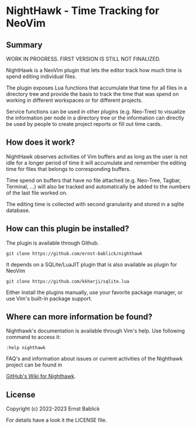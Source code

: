 # NightHawk - Time Tracking for NeoVim

## Summary

[//]: # "@todo Move text sections than can be used for multiple parts of documentation"

[//]: # "@todo Remove following sentence with the first release of Nighthawk" 

WORK IN PROGRESS. FIRST VERSION IS STILL NOT FINALIZED.

NightHawk is a NeoVim plugin that lets the editor track how much time is spend
editing individual files.

The  plugin exposes  Lua functions  that accumulate  that time  for all
files in  a directory tree and  provide the basis  to track the time  that was
spend on working in different workspaces or for different projects.

Service functions can be used in other plugins (e.g. Neo-Tree)
to visualize the  information per node in a directory tree or the 
information can directly be used by people to create project  reports or fill
out time cards.

## How does it work?

NightHawk observes activities  of Vim buffers and  as long as the  user is not
idle for a longer  period of time it will accumulate  and remember the editing
time for files that belongs to corresponding buffers.

Time  spend on  buffers that  have no  file attached  (e.g. Neo-Tree,  Tagbar,
Terminal, ...) will also be tracked  and automatically be added to the numbers
of the last file worked on.

The editing time is collected with second granularity and stored in a sqlite database.

## How can this plugin be installed?

The plugin is available through Github.

```
git clone https://github.com/ernst-bablick/nighthawk
```

It depends on a SQLite/LuaJIT plugin that is also available as plugin for NeoVim

```
git clone https://github.com/kkharji/sqlite.lua
```

Either install the plugins manually, use your  favorite package manager, or  use Vim's
built-in package support.

## Where can more information be found?

Nighthawk's  documentation  is available  through  Vim's  help. Use  following
command to access it:

```
:help nighthawk
```

FAQ's  and information  about issues  or current  activities of  the Nighthawk
project can be found in

[GitHub's Wiki for Nighthawk](https://github.com/ernst-bablick/nighthawk/wiki).

## License

Copyright (c) 2022-2023 Ernst Bablick

For details have a look it the LICENSE file.
